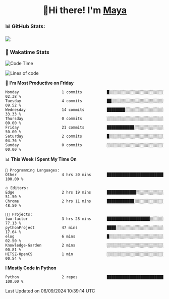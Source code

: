  <h1 align="center">👋Hi there! I'm <a href="https://liumyblog.cn">Maya</a></h1>

### 📊 GitHub Stats:
<p href="https://github.com/anuraghazra/github-readme-stats">
<img align="left" src="https://github-readme-stats.vercel.app/api?username=liumy-lay&show_icons=true&title_color=ffffff&icon_color=ffffff&text_color=ffffff&bg_color=D80835&hide_title=true" />
</p>
<br clear="left"/>

### 🚀 Wakatime Stats
<!--START_SECTION:waka-->
![Code Time](http://img.shields.io/badge/Code%20Time-86%20hrs%2028%20mins-blue)

![Lines of code](https://img.shields.io/badge/From%20Hello%20World%20I%27ve%20Written-0%20lines%20of%20code-blue)

📅 **I'm Most Productive on Friday** 

```text
Monday                   1 commits           █░░░░░░░░░░░░░░░░░░░░░░░░   02.38 % 
Tuesday                  4 commits           ██░░░░░░░░░░░░░░░░░░░░░░░   09.52 % 
Wednesday                14 commits          ████████░░░░░░░░░░░░░░░░░   33.33 % 
Thursday                 0 commits           ░░░░░░░░░░░░░░░░░░░░░░░░░   00.00 % 
Friday                   21 commits          ████████████░░░░░░░░░░░░░   50.00 % 
Saturday                 2 commits           █░░░░░░░░░░░░░░░░░░░░░░░░   04.76 % 
Sunday                   0 commits           ░░░░░░░░░░░░░░░░░░░░░░░░░   00.00 % 
```


📊 **This Week I Spent My Time On** 

```text
💬 Programming Languages: 
Other                    4 hrs 30 mins       █████████████████████████   100.00 % 

🔥 Editors: 
Edge                     2 hrs 19 mins       █████████████░░░░░░░░░░░░   51.50 % 
Chrome                   2 hrs 11 mins       ████████████░░░░░░░░░░░░░   48.50 % 

🐱‍💻 Projects: 
two-factor               3 hrs 28 mins       ███████████████████░░░░░░   77.13 % 
pythonProject            47 mins             ████░░░░░░░░░░░░░░░░░░░░░   17.64 % 
elog                     6 mins              █░░░░░░░░░░░░░░░░░░░░░░░░   02.50 % 
Knowledge-Garden         2 mins              ░░░░░░░░░░░░░░░░░░░░░░░░░   00.81 % 
HITSZ-OpenCS             1 min               ░░░░░░░░░░░░░░░░░░░░░░░░░   00.54 % 
```

**I Mostly Code in Python** 

```text
Python                   2 repos             █████████████████████████   100.00 % 
```




 Last Updated on 06/09/2024 10:39:14 UTC
<!--END_SECTION:waka-->
